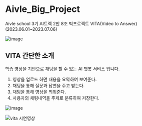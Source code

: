 # Aivle_Big_Project
Aivle school 3기 AI트랙 2반 8조 빅프로젝트 VITA(Video to Answer) (2023.06.01~2023.07.06)

![image](https://github.com/kimgitt/Aivle_Big_Project/assets/124108710/6e712532-03d9-4ec5-b274-c14d1dbe99aa)

## VITA 간단한 소개
학습 영상을 기반으로 채팅을 할 수 있는 AI 챗봇 서비스 입니다.
1. 영상을 업로드 하면 내용을 요약하여 보여준다. 
2. 채팅을 통해 질문과 답변을 주고 받는다.
3. 채팅을 통해 영상을 띄워준다.
4. 사용자의 채팅내역을 주제로 분류하여 저장한다.

![image](https://github.com/kimgitt/Aivle_Big_Project/assets/124108710/ce41d630-f2c3-4e8f-8761-c06decff552f)

![vita 시연영상](https://github.com/kimgitt/Aivle_Big_Project/assets/124108710/8d30ddb1-4bb0-4bfd-927c-4c88e5df69d1)
